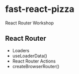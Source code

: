 # fast-react-pizza

 React Router Workshop

## React Router

- Loaders
- useLoaderData()
- React Router Actions
- createBrowserRouter()

